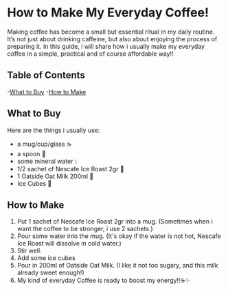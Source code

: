 # How to Make My Everyday Coffee!
Making coffee has become a small but essential ritual in my daily routine. It’s not just about drinking caffeine, but also about enjoying the process of preparing it. In this guide, i will share how i usually make my everyday coffee in a simple, practical and of course affordable way!!

## Table of Contents

-[What to Buy](#WhattoBuy)
-[How to Make](#HowtoMake)

## What to Buy
Here are the things i usually use:
- a mug/cup/glass ☕
- a spoon 🥄
- some mineral water 💧
- 1/2 sachet of Nescafe Ice Roast 2gr 🍵
- 1 Oatside Oat Milk 200ml 🥛
- Ice Cubes 🧊

## How to Make
1. Put 1 sachet of Nescafe Ice Roast 2gr into a mug. (Sometimes when i want the coffee to be stronger, i use 2 sachets.)
2. Pour some water into the mug. (It's okay if the water is not hot, Nescafe Ice Roast will dissolve in cold water.)
3. Stir well.
4. Add some ice cubes
5. Pour in 200ml of Oatside Oat Milk. (I like it not too sugary, and this milk already sweet enough!)
6. My kind of everyday Coffee is ready to boost my energy!!☕✨
